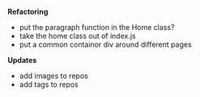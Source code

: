 **Refactoring**
  - put the paragraph function in the Home class?
  - take the home class out of index.js
  - put a common containor div around different pages

**Updates**
  - add images to repos
  - add tags to repos